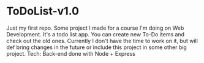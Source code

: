 # ToDoList-v1.0
Just my first repo. Some project I made for a course I'm doing on Web Development.
 It's a todo list app. You can create new To-Do items and check out the old ones.
 Currently I don't have the time to work on it, but will def bring changes in the future or include this project in some other big project.
 Tech: Back-end done with Node + Express

